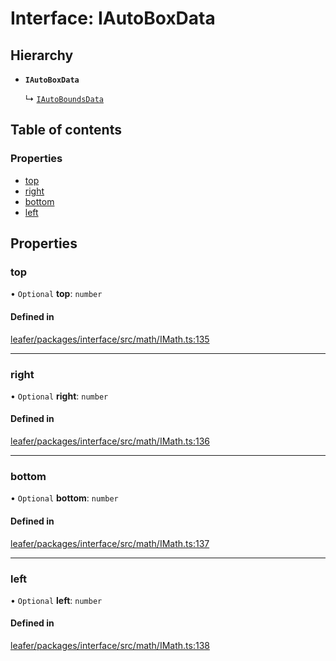 # Interface: IAutoBoxData

## Hierarchy

- **`IAutoBoxData`**

  ↳ [`IAutoBoundsData`](IAutoBoundsData.md)

## Table of contents

### Properties

- [top](IAutoBoxData.md#top)
- [right](IAutoBoxData.md#right)
- [bottom](IAutoBoxData.md#bottom)
- [left](IAutoBoxData.md#left)

## Properties

### top

• `Optional` **top**: `number`

#### Defined in

[leafer/packages/interface/src/math/IMath.ts:135](https://github.com/leaferjs/leafer/blob/a165a56/packages/interface/src/math/IMath.ts#L135)

___

### right

• `Optional` **right**: `number`

#### Defined in

[leafer/packages/interface/src/math/IMath.ts:136](https://github.com/leaferjs/leafer/blob/a165a56/packages/interface/src/math/IMath.ts#L136)

___

### bottom

• `Optional` **bottom**: `number`

#### Defined in

[leafer/packages/interface/src/math/IMath.ts:137](https://github.com/leaferjs/leafer/blob/a165a56/packages/interface/src/math/IMath.ts#L137)

___

### left

• `Optional` **left**: `number`

#### Defined in

[leafer/packages/interface/src/math/IMath.ts:138](https://github.com/leaferjs/leafer/blob/a165a56/packages/interface/src/math/IMath.ts#L138)
